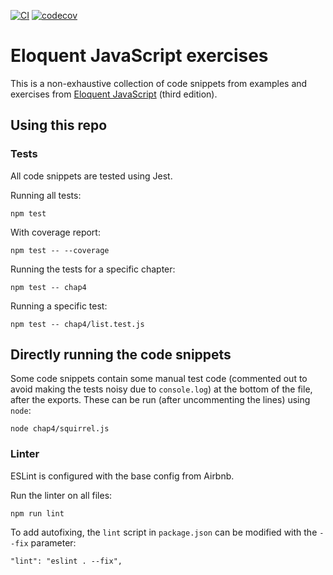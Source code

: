 [![CI](https://github.com/onewittygrassblade/eloquentjs-exercises/actions/workflows/ci.yml/badge.svg)](https://github.com/onewittygrassblade/eloquentjs-exercises/actions/workflows/ci.yml)
[![codecov](https://codecov.io/gh/onewittygrassblade/eloquentjs-exercises/branch/main/graph/badge.svg?token=ESS29P0AUM)](https://codecov.io/gh/onewittygrassblade/eloquentjs-exercises)

# Eloquent JavaScript exercises

This is a non-exhaustive collection of code snippets from examples and exercises from [Eloquent JavaScript](https://eloquentjavascript.net/) (third edition).

## Using this repo

### Tests

All code snippets are tested using Jest.

Running all tests:
```
npm test
```

With coverage report:
```
npm test -- --coverage
```

Running the tests for a specific chapter:
```
npm test -- chap4
```

Running a specific test:
```
npm test -- chap4/list.test.js
```

## Directly running the code snippets

Some code snippets contain some manual test code (commented out to avoid making the tests noisy due to `console.log`) at the bottom of the file, after the exports. These can be run (after uncommenting the lines) using `node`:
```
node chap4/squirrel.js
```

### Linter

ESLint is configured with the base config from Airbnb.

Run the linter on all files:
```
npm run lint
```

To add autofixing, the `lint` script in `package.json` can be modified with the `--fix` parameter:
```
"lint": "eslint . --fix",
```
